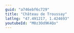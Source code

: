 ```yaml
---
guid: "a746ebf6c729"
title: "Château de Troussay"
latlng: "47.491217, 1.424693"
youtubeId: "M0z3Od9K4Qo" 
---
```

